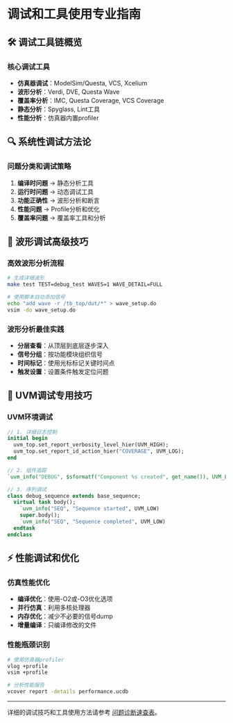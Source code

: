 # 调试和工具使用专业指南

## 🛠️ 调试工具链概览

### 核心调试工具
- **仿真器调试**：ModelSim/Questa, VCS, Xcelium
- **波形分析**：Verdi, DVE, Questa Wave
- **覆盖率分析**：IMC, Questa Coverage, VCS Coverage
- **静态分析**：Spyglass, Lint工具
- **性能分析**：仿真器内置profiler

## 🔍 系统性调试方法论

### 问题分类和调试策略
1. **编译时问题** → 静态分析工具
2. **运行时问题** → 动态调试工具
3. **功能正确性** → 波形分析和断言
4. **性能问题** → Profile分析和优化
5. **覆盖率问题** → 覆盖率工具和分析

## 🌊 波形调试高级技巧

### 高效波形分析流程
```bash
# 生成详细波形
make test TEST=debug_test WAVES=1 WAVE_DETAIL=FULL

# 使用脚本自动添加信号
echo "add wave -r /tb_top/dut/*" > wave_setup.do
vsim -do wave_setup.do
```

### 波形分析最佳实践
- **分层查看**：从顶层到底层逐步深入
- **信号分组**：按功能模块组织信号
- **时间标记**：使用光标标记关键时间点
- **触发设置**：设置条件触发定位问题

## 🎯 UVM调试专用技巧

### UVM环境调试
```systemverilog
// 1. 详细日志控制
initial begin
  uvm_top.set_report_verbosity_level_hier(UVM_HIGH);
  uvm_top.set_report_id_action_hier("COVERAGE", UVM_LOG);
end

// 2. 组件追踪
`uvm_info("DEBUG", $sformatf("Component %s created", get_name()), UVM_LOW)

// 3. 序列调试
class debug_sequence extends base_sequence;
  virtual task body();
    `uvm_info("SEQ", "Sequence started", UVM_LOW)
    super.body();
    `uvm_info("SEQ", "Sequence completed", UVM_LOW)
  endtask
endclass
```

## ⚡ 性能调试和优化

### 仿真性能优化
- **编译优化**：使用-O2或-O3优化选项
- **并行仿真**：利用多核处理器
- **内存优化**：减少不必要的信号dump
- **增量编译**：只编译修改的文件

### 性能瓶颈识别
```bash
# 使用仿真器profiler
vlog +profile
vsim +profile

# 分析性能报告
vcover report -details performance.ucdb
```

---

详细的调试技巧和工具使用方法请参考 [问题诊断速查表](quick-reference/troubleshooting.md)。